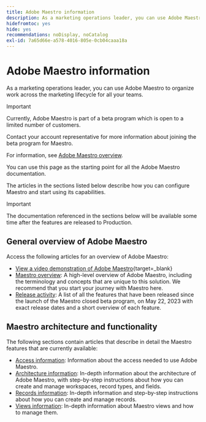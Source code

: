 ```yaml
---
title: Adobe Maestro information
description: As a marketing operations leader, you can use Adobe Maestro to organize work across the marketing lifecycle for all your teams. The articles in this section describe how you can configure Maestro and how you can start using its capabilities as part of your campaign management operations.
hidefromtoc: yes
hide: yes
recommendations: noDisplay, noCatalog
exl-id: 7a65d66e-a578-4016-805e-0cb04caaa18a
---
```

# Adobe Maestro information

<!--
title: Adobe Maestro 
description: As a marketing operations leader, you can use Adobe Maestro to organize work across the marketing lifecycle for all your teams. The articles in this section describe how you can configure Maestro and how you can start using its capabilities as part of your campaign management operations. 
hidefromtoc: yes
author: Alina
feature: Work Management
role: User, Admin
hide: yes
-->

<!--udpate the metadata with real information when making this avilable in TOC and in the left nav-->

<!--remove the video at open beta or before-->

As a marketing operations leader, you can use Adobe Maestro to organize work across the marketing lifecycle for all your teams.

>[!IMPORTANT]
>
>Currently, Adobe Maestro is part of a beta program which is open to a limited number of customers.  
>
>Contact your account representative for more information about joining the beta program for Maestro.
>
>For information, see [Adobe Maestro overview](../maestro/maestro-overview.md).

You can use this page as the starting point for all the Adobe Maestro documentation.

The articles in the sections listed below describe how you can configure Maestro and start using its capabilities.

>[!IMPORTANT]
>
>The documentation referenced in the sections below will be available some time after the features are released to Production. 

## General overview of Adobe Maestro

Access the following articles for an overview of Adobe Maestro: 

<!--update the video when we have something better, especially after Open Beta - remove it-->

* [View a video demonstration of Adobe Maestro](https://video.tv.adobe.com/v/3424253/){target=_blank}
* [Maestro overview](maestro-overview.md): A high-level overview of Adobe Maestro, including the terminology and concepts that are unique to this solution. We recommend that you start your journey with Maestro here. 
* [Release activity](../maestro/release-activity.md): A list of all the features that have been released since the launch of the Maestro closed beta program, on May 22, 2023 with exact release dates and a short overview of each feature.

## Maestro architecture and functionality

The following sections contain articles that describe in detail the Maestro features that are currently available: 

* [Access information](../maestro/access/access-information.md): Information about the access needed to use Adobe Maestro.
* [Architecture information](../maestro/architecture-and-fields/architecture-and-fields-information.md): In-depth information about the architecture of Adobe Maestro, with step-by-step instructions about how you can create and manage workspaces, record types, and fields. 
* [Records information](../maestro/records/records-information.md): In-depth information and step-by-step instructions about how you can create and manage records. 
* [Views information](../maestro/views/views-information.md): In-depth information about Maestro views and how to manage them.
